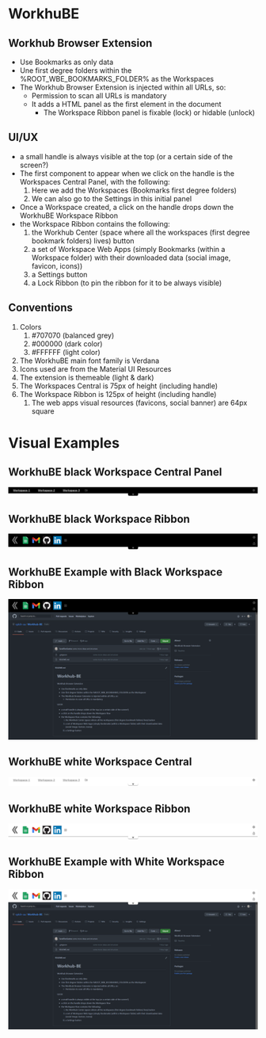 # WorkhuBE

## Workhub Browser Extension

* Use Bookmarks as only data
* Une first degree folders within the %ROOT_WBE_BOOKMARKS_FOLDER% as the Workspaces
* The Workhub Browser Extension is injected within all URLs, so:
  * Permission to scan all URLs is mandatory
  * It adds a HTML panel as the first element in the document
    * The Workspace Ribbon panel is fixable (lock) or hidable (unlock)

## UI/UX

* a small handle is always visible at the top (or a certain side of the screen?)
* The first component to appear when we click on the handle is the Workspaces Central Panel, with the following:
  1. Here we add the Workspaces (Bookmarks first degree folders)
  2. We can also go to the Settings in this initial panel
* Once a Workspace created, a click on the handle drops down the WorkhuBE Workspace Ribbon
* the Workspace Ribbon contains the following:
  1. the Workhub Center (space where all the workspaces (first degree bookmark folders) lives) button
  2. a set of Workspace Web Apps (simply Bookmarks (within a Workspace folder) with their downloaded data (social image, favicon, icons))
  3. a Settings button
  4. a Lock Ribbon (to pin the ribbon for it to be always visible)

## Conventions

1. Colors
   1. #707070 (balanced grey)
   2. #000000 (dark color)
   3. #FFFFFF (light color)
2. The WorkhuBE main font family is Verdana
3. Icons used are from the Material UI Resources
4. The extension is themeable (light & dark)
5. The Workspaces Central is 75px of height (including handle)
6. The Workspace Ribbon is 125px of height (including handle)
   1.  The web apps visual resources (favicons, social banner) are 64px square

# Visual Examples

## WorkhuBE black Workspace Central Panel
![WorkhuBE Workspace Central - Black](assets/WorkhuBE%20Workspaces%20Central%20-%20Black.png "WorkhuBE Workspace Central - Black")

## WorkhuBE black Workspace Ribbon 
![WorkhuBE Workspace Ribbon - Black](assets/WorkhuBE%20Ribbon%20-%20Black.png "WorkhuBE Workspace Ribbon - Black")


## WorkhuBE Example with Black Workspace Ribbon
![WorkhuBE Workspace Ribbon - Black](assets/WokhuBE%20Example%20-%20Black.png "WorkhuBE Workspace Ribbon - Black")


## WorkhuBE white Workspace Central 
![WorkhuBE Workspace Central - White](assets/WorkhuBE%20Workspaces%20Central%20-%20White.png "WorkhuBE Workspace Central - White")

## WorkhuBE white Workspace Ribbon 
![WorkhuBE Workspace Ribbon - White](assets/WorkhuBE%20Ribbon-%20White.png "WorkhuBE Workspace Ribbon - White")

## WorkhuBE Example with White Workspace Ribbon
![WorkhuBE Workspace Ribbon - White](assets/WokhuBE%20Example%20-%20White.png "WorkhuBE Workspace Ribbon - White")

